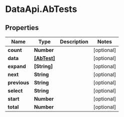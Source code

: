 # DataApi.AbTests

## Properties
Name | Type | Description | Notes
------------ | ------------- | ------------- | -------------
**count** | **Number** |  | [optional] 
**data** | [**[AbTest]**](AbTest.md) |  | [optional] 
**expand** | **[String]** |  | [optional] 
**next** | **String** |  | [optional] 
**previous** | **String** |  | [optional] 
**select** | **String** |  | [optional] 
**start** | **Number** |  | [optional] 
**total** | **Number** |  | [optional] 
